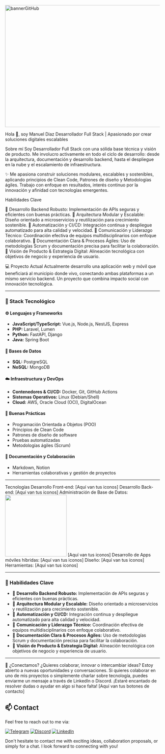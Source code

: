 <img width="1584" height="396" alt="bannerGitHub" src="https://github.com/user-attachments/assets/c927684b-0c85-4e1b-b587-dba0fde79320" />

Hola 👋, soy Manuel Diaz
Desarrollador Full Stack | Apasionado por crear soluciones digitales escalables

Sobre mí
Soy Desarrollador Full Stack con una sólida base técnica y visión de producto. Me involucro activamente en todo el ciclo de desarrollo: desde la arquitectura, documentación y desarrollo backend, hasta el despliegue en la nube y el escalamiento de infraestructura.

✨ Me apasiona construir soluciones modulares, escalables y sostenibles, aplicando principios de Clean Code, Patrones de diseño y Metodologías ágiles. Trabajo con enfoque en resultados, interés continuo por la innovación y afinidad con tecnologías emergentes.

Habilidades Clave

🔹 Desarrollo Backend Robusto: Implementación de APIs seguras y eficientes con buenas prácticas.
🔹 Arquitectura Modular y Escalable: Diseño orientado a microservicios y reutilización para crecimiento sostenible.
🔹 Automatización y CI/CD: Integración continua y despliegue automatizado para alta calidad y velocidad.
🔹 Comunicación y Liderazgo Técnico: Coordinación efectiva de equipos multidisciplinarios con enfoque colaborativo.
🔹 Documentación Clara & Procesos Ágiles: Uso de metodologías Scrum y documentación precisa para facilitar la colaboración.
🔹 Visión de Producto & Estrategia Digital: Alineación tecnológica con objetivos de negocio y experiencia de usuario.


💻 Proyecto Actual
Actualmente desarrollo una aplicación web y móvil que beneficiará al municipio donde vivo, conectando ambas plataformas a un mismo servicio backend. Un proyecto que combina impacto social con innovación tecnológica.

---

### 🧰 Stack Tecnológico

#### ⚙️ Lenguajes y Frameworks
- **JavaScript/TypeScript:** Vue.js, Node.js, NestJS, Express  
- **PHP:** Laravel, Lumen  
- **Python:** FastAPI, Django  
- **Java:** Spring Boot  

#### 💾 Bases de Datos
- **SQL:** PostgreSQL  
- **NoSQL:** MongoDB  

#### ☁️ Infraestructura y DevOps
- **Contenedores & CI/CD:** Docker, Git, GitHub Actions  
- **Sistemas Operativos:** Linux (Debian/Shell)  
- **Cloud:** AWS, Oracle Cloud (OCI), DigitalOcean  

#### 🧠 Buenas Prácticas
- Programación Orientada a Objetos (POO)  
- Principios de Clean Code  
- Patrones de diseño de software  
- Pruebas automatizadas  
- Metodologías ágiles (Scrum)  

#### 📘 Documentación y Colaboración
- Markdown, Notion  
- Herramientas colaborativas y gestión de proyectos  

---

Tecnologías
Desarrollo Front-end:
[Aquí van tus iconos]
Desarrollo Back-end:
[Aquí van tus iconos]
Administración de Base de Datos:                                        <img height="200" src="https://github-readme-stats.vercel.app/api/top-langs?username=zarfadev&layout=compact&langs_count=8&card_width=320&theme=github_dark" />
[Aquí van tus iconos]
Desarrollo de Apps móviles híbridas:
[Aquí van tus iconos]
Diseño:
[Aquí van tus iconos]
Herramientas:
[Aquí van tus iconos]

---

### 🧠 Habilidades Clave

- 🔹 **Desarrollo Backend Robusto:** Implementación de APIs seguras y eficientes con buenas prácticas.  
- 🔹 **Arquitectura Modular y Escalable:** Diseño orientado a microservicios y reutilización para crecimiento sostenible.  
- 🔹 **Automatización y CI/CD:** Integración continua y despliegue automatizado para alta calidad y velocidad.  
- 🔹 **Comunicación y Liderazgo Técnico:** Coordinación efectiva de equipos multidisciplinarios con enfoque colaborativo.  
- 🔹 **Documentación Clara & Procesos Ágiles:** Uso de metodologías Scrum y documentación precisa para facilitar la colaboración.  
- 🔹 **Visión de Producto & Estrategia Digital:** Alineación tecnológica con objetivos de negocio y experiencia de usuario.  

---

📩 ¿Conectamos?
¿Quieres colaborar, innovar o intercambiar ideas? Estoy abierto a nuevas oportunidades y conversaciones.
Si quieres colaborar en uno de mis proyectos o simplemente charlar sobre tecnología, puedes enviarme un mensaje a través de LinkedIn o Discord. ¡Estaré encantado de resolver dudas o ayudar en algo si hace falta!
[Aquí van tus botones de contacto]

## 📫 Contact

Feel free to reach out to me via:

[![Telegram](https://img.shields.io/badge/Telegram-1DA1F2.svg?style=for-the-badge&logo=Telegram&logoColor=white)](https://t.me/zarfala)
[![Discord](https://img.shields.io/badge/Discord-5865F2.svg?style=for-the-badge&logo=Discord&logoColor=white)](https://discord.com/users/959935214895890532)
[![LinkedIn](https://img.shields.io/badge/LinkedIn-0A66C2.svg?style=for-the-badge&logo=LinkedIn&logoColor=white)](https://www.linkedin.com/in/migueroodriguez)

Don't hesitate to contact me with exciting ideas, collaboration proposals, or simply for a chat. I look forward to connecting with you!
